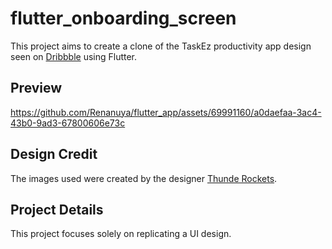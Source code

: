 # flutter_onboarding_screen


This project aims to create a clone of the TaskEz productivity app design seen on [Dribbble](https://dribbble.com/shots/14652269-TaskEz-Productivity-App-iOS-UI-Kit-I) using Flutter.

## Preview
https://github.com/Renanuya/flutter_app/assets/69991160/a0daefaa-3ac4-43b0-9ad3-67800606e73c

## Design Credit
The images used were created by the designer [Thunde Rockets](https://dribbble.com/thunderockets).

## Project Details
This project focuses solely on replicating a UI design.

